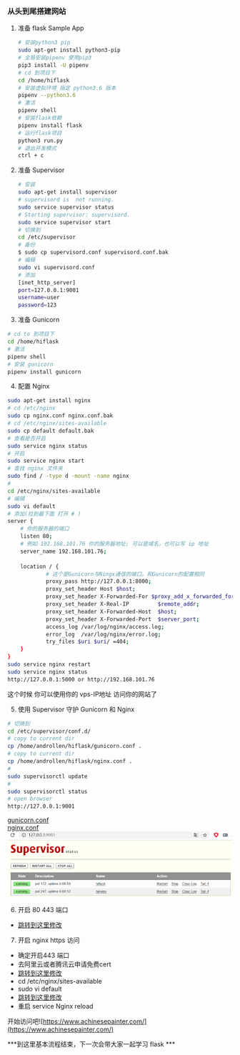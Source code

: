 ### 从头到尾搭建网站

1. 准备 flask Sample App
    ``` bash
    # 安装python3 pip
    sudo apt-get install python3-pip
    # 全局安装pipenv 使用pip3
    pip3 install -U pipenv
    # cd 到项目下
    cd /home/hiflask
    # 安装虚拟环境 指定 python3.6 版本
    pipenv --python3.6
    # 激活
    pipenv shell
    # 安装flask依赖
    pipenv install flask
    # 运行flask项目
    python3 run.py 
    # 退出开发模式
    ctrl + c
    ```

2. 准备 Supervisor
    ``` bash
    # 安装
    sudo apt-get install supervisor 
    # supervisord is  not running.
    sudo service supervisor status
    # Starting supervisor: supervisord.
    sudo service supervisor start
    # 切换到
    cd /etc/supervisor
    # 备份
    $ sudo cp supervisord.conf supervisord.conf.bak
    # 编辑
    sudo vi supervisord.conf
    # 添加
    [inet_http_server]
    port=127.0.0.1:9001
    username=user
    password=123    
    ```

3. 准备 Gunicorn
  ``` bash
  # cd to 到项目下
  cd /home/hiflask
  # 激活
  pipenv shell
  # 安装 gunicorn
  pipenv install gunicorn
  ```

4. 配置 Nginx
  ``` bash
  sudo apt-get install nginx
  # cd /etc/nginx
  sudo cp nginx.conf nginx.conf.bak
  # cd /etc/nginx/sites-available
  sudo cp default default.bak  
  # 查看是否开启  
  sudo service nginx status  
  # 开启
  sudo service nginx start  
  # 查找 nginx 文件夹
  sudo find / -type d -mount -name nginx
  # 
  cd /etc/nginx/sites-available  
  # 编辑
  sudo vi default 
  # 添加(拉到最下面 打开 # )
  server {
      # 你的服务器的端口
      listen 80;
      # 例如 192.168.101.76 你的服务器地址; 可以是域名，也可以写 ip 地址 
      server_name 192.168.101.76;

      location / {
              # 这个是Gunicorn与Ningx通信的端口。和Gunicorn的配置相同
              proxy_pass http://127.0.0.1:8000; 
              proxy_set_header Host $host;
              proxy_set_header X-Forwarded-For $proxy_add_x_forwarded_for;
              proxy_set_header X-Real-IP         $remote_addr;
              proxy_set_header X-Forwarded-Host  $host;
              proxy_set_header X-Forwarded-Port  $server_port;                
              access_log /var/log/nginx/access.log;
              error_log  /var/log/nginx/error.log;
              try_files $uri $uri/ =404;
      }
  }
  sudo service nginx restart  
  sudo service nginx status 
  http://127.0.0.1:5000 or http://192.168.101.76 
  ```
  这个时候 你可以使用你的 vps-IP地址 访问你的网站了

5. 使用 Supervisor 守护 Gunicorn 和 Nginx
  ``` bash
  # 切换到
  cd /etc/supervisor/conf.d/
  # copy to current dir
  cp /home/androllen/hiflask/gunicorn.conf .
  # copy to current dir
  cp /home/androllen/hiflask/nginx.conf .
  # 
  sudo supervisorctl update
  #
  sudo supervisorctl status
  # open browser
  http://127.0.0.1:9001
  ```
  [gunicorn.conf](Assets\gunicorn.conf)  
  [nginx.conf](\Assets\nginx.conf)  
  ![](Assets/20190531160103.png)

6. 开启 80 443 端口  
  - [跳转到这里修改](../0x05-Nginx/04.Ufw_Cert.md)


7. 开启 nginx https 访问  
  - 确定开启443 端口  
  - 去阿里云或者腾讯云申请免费cert  
  - [跳转到这里修改](../0x05-Nginx/04.Ufw_Cert.md)
  - cd /etc/nginx/sites-available   
  - sudo vi default  
  - [跳转到这里修改](../0x05-Nginx/07.Nginx_Config.md)
  - 重启 service Nginx reload 
  
开始访问吧![https://www.achinesepainter.com/](https://www.achinesepainter.com/)

***到这里基本流程结束，下一次会带大家一起学习 flask ***




